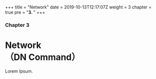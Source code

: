 +++
title = "Network"
date = 2019-10-13T12:17:07Z
weight = 3
chapter = true
pre = "<b>3. </b>"
+++

### Chapter 3

# Network<br>（DN Command）

Lorem Ipsum.
